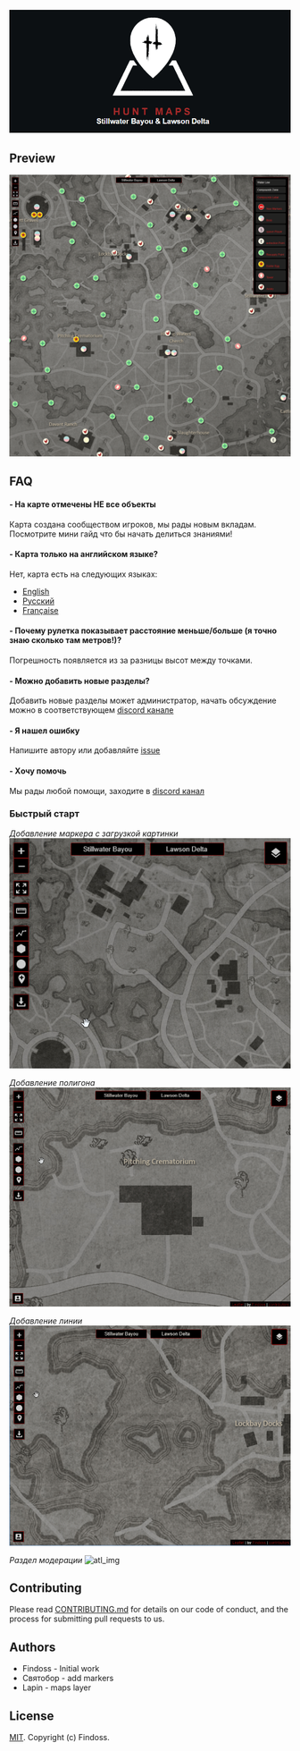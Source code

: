 ![LOGO](public/images/media/logo-dark-text-870x390.png)

## Preview

![preview](public/images/preview.png)

## FAQ

#### - На карте отмечены НЕ все объекты

Карта создана сообществом игроков, мы рады новым вкладам. Посмотрите мини гайд что бы начать делиться знаниями!

#### - Карта только на английском языке?

Нет, карта есть на следующих языках:

- [English](https://hunt-map.online/)
- [Русский](https://hunt-map.online/#ru)
- [Française](https://hunt-map.online/#fr)

#### - Почему рулетка показывает расстояние меньше/больше (я точно знаю сколько там метров!)?

Погрешность появляется из за разницы высот между точками.

#### - Можно добавить новые разделы?

Добавить новые разделы может администратор, начать обсуждение можно в соответствующем [discord канале](https://discord.gg/JyTeMU)

#### - Я нашел ошибку

Напишите автору или добавляйте [issue](https://github.com/Findoss/Hunt-map/issues)

#### - Xочу помочь

Мы рады любой помощи, заходите в [discord канал](https://discord.gg/JyTeMU)

### Быстрый старт

_Добавление маркера с загрузкой картинки_
![atl_img](public/images/gifs/addMarker.gif)

_Добавление полигона_
![atl_img](public/images/gifs/addPolygon.gif)

_Добавление линии_
![atl_img](public/images/gifs/addPolyline.gif)

_Раздел модерации_
![atl_img](public/images/gifs/admin.gif)

## Contributing

Please read [CONTRIBUTING.md](https://github.com/Findoss/Hunt-map/blob/master/CONTRIBUTING.md) for details on our code of conduct, and the process for submitting pull requests to us.

## Authors

- Findoss - Initial work
- Святобор - add markers
- Lapin - maps layer

## License

[MIT](https://github.com/Findoss/Hunt-map/blob/master/LICENSE). Copyright (c) Findoss.
